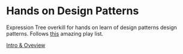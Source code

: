 # Hands on Design Patterns

Expression Tree overkill for hands on learn of design patterns design patterns.
Follows [this](https://www.youtube.com/watch?v=zPv7xofBpRo&list=PLZ9NgFYEMxp6p4oC9bP3PZdZ-FAPDeavB&pp=iAQB) amazing play list.

[Intro & Oveview](resources/Intro&Overview.md)